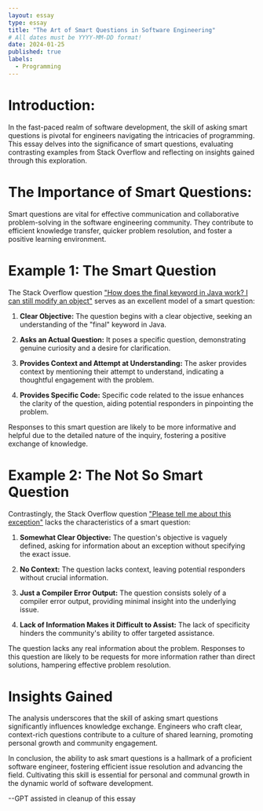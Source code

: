 ```yaml
---
layout: essay
type: essay
title: "The Art of Smart Questions in Software Engineering"
# All dates must be YYYY-MM-DD format!
date: 2024-01-25
published: true
labels:
  - Programming
---
```


# Introduction:

In the fast-paced realm of software development, the skill of asking smart questions is pivotal for engineers navigating the intricacies of programming. This essay delves into the significance of smart questions, evaluating contrasting examples from Stack Overflow and reflecting on insights gained through this exploration.

# The Importance of Smart Questions:

Smart questions are vital for effective communication and collaborative problem-solving in the software engineering community. They contribute to efficient knowledge transfer, quicker problem resolution, and foster a positive learning environment.

# Example 1: The Smart Question

The Stack Overflow question ["How does the final keyword in Java work? I can still modify an object"](https://stackoverflow.com/questions/15655012/how-does-the-final-keyword-in-java-work-i-can-still-modify-an-object) serves as an excellent model of a smart question:

1. **Clear Objective:** The question begins with a clear objective, seeking an understanding of the "final" keyword in Java.

2. **Asks an Actual Question:** It poses a specific question, demonstrating genuine curiosity and a desire for clarification.

3. **Provides Context and Attempt at Understanding:** The asker provides context by mentioning their attempt to understand, indicating a thoughtful engagement with the problem.

4. **Provides Specific Code:** Specific code related to the issue enhances the clarity of the question, aiding potential responders in pinpointing the problem.

Responses to this smart question are likely to be more informative and helpful due to the detailed nature of the inquiry, fostering a positive exchange of knowledge.

# Example 2: The Not So Smart Question

Contrastingly, the Stack Overflow question ["Please tell me about this exception"](https://stackoverflow.com/questions/3402945/please-tell-me-about-this-exception) lacks the characteristics of a smart question:

1. **Somewhat Clear Objective:** The question's objective is vaguely defined, asking for information about an exception without specifying the exact issue.

2. **No Context:** The question lacks context, leaving potential responders without crucial information.

3. **Just a Compiler Error Output:** The question consists solely of a compiler error output, providing minimal insight into the underlying issue.

4. **Lack of Information Makes it Difficult to Assist:** The lack of specificity hinders the community's ability to offer targeted assistance.

The question lacks any real information about the problem. Responses to this question are likely to be requests for more information rather than direct solutions, hampering effective problem resolution. 

# Insights Gained

The analysis underscores that the skill of asking smart questions significantly influences knowledge exchange. Engineers who craft clear, context-rich questions contribute to a culture of shared learning, promoting personal growth and community engagement.

In conclusion, the ability to ask smart questions is a hallmark of a proficient software engineer, fostering efficient issue resolution and advancing the field. Cultivating this skill is essential for personal and communal growth in the dynamic world of software development.

--GPT assisted in cleanup of this essay